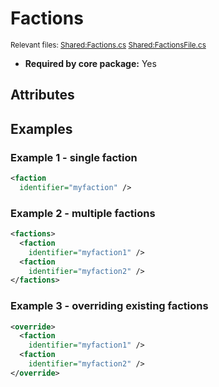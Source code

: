 # Factions

<sup>Relevant files: [Shared:Factions.cs](https://github.com/Regalis11/Barotrauma/blob/master/Barotrauma/BarotraumaShared/SharedSource/GameSession/Data/Factions.cs) [Shared:FactionsFile.cs](https://github.com/Regalis11/Barotrauma/blob/master/Barotrauma/BarotraumaShared/SharedSource/ContentManagement/ContentFile/FactionsFile.cs)</sup>
- **Required by core package:** Yes

## Attributes


## Examples

### Example 1 - single faction

```xml
<faction
  identifier="myfaction" />
```

### Example 2 - multiple factions

```xml
<factions>
  <faction
    identifier="myfaction1" />
  <faction
    identifier="myfaction2" />
</factions>
```

### Example 3 - overriding existing factions

```xml
<override>
  <faction
    identifier="myfaction1" />
  <faction
    identifier="myfaction2" />
</override>
```

